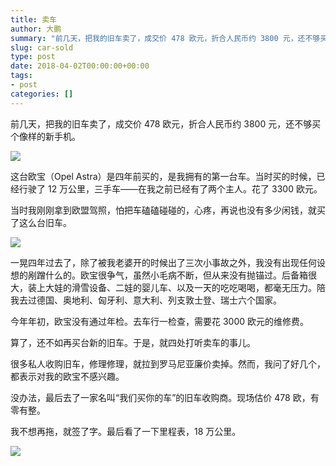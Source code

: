 ```yaml
---
title: 卖车
author: 大鹏
summary: "前几天，把我的旧车卖了，成交价 478 欧元，折合人民币约 3800 元，还不够买个像样的新手机。"
slug: car-sold
type: post
date: 2018-04-02T00:00:00+00:00
tags:
- post
categories: []
---
```


前几天，把我的旧车卖了，成交价 478 欧元，折合人民币约 3800 元，还不够买个像样的新手机。

![](https://github.com/pzhaonet/keller/raw/master/figdapeng/i2018-04-02_2.jpg)

这台欧宝（Opel Astra）是四年前买的，是我拥有的第一台车。当时买的时候，已经行驶了 12 万公里，三手车——在我之前已经有了两个主人。花了 3300 欧元。

当时我刚刚拿到欧盟驾照，怕把车磕磕碰碰的，心疼，再说也没有多少闲钱，就买了这么台旧车。

![](https://github.com/pzhaonet/keller/raw/master/figdapeng/i2018-04-02_4.jpg)

一晃四年过去了，除了被我老婆开的时候出了三次小事故之外，我没有出现任何设想的剐蹭什么的。欧宝很争气，虽然小毛病不断，但从来没有抛锚过。后备箱很大，装上大娃的滑雪设备、二娃的婴儿车、以及一天的吃吃喝喝，都毫无压力。陪我去过德国、奥地利、匈牙利、意大利、列支敦士登、瑞士六个国家。

今年年初，欧宝没有通过年检。去车行一检查，需要花 3000 欧元的维修费。

算了，还不如再买台新的旧车。于是，就四处打听卖车的事儿。

很多私人收购旧车，修理修理，就拉到罗马尼亚廉价卖掉。然而，我问了好几个，都表示对我的欧宝不感兴趣。

没办法，最后去了一家名叫“我们买你的车”的旧车收购商。现场估价 478 欧，有零有整。

我不想再拖，就签了字。最后看了一下里程表，18 万公里。

![](https://github.com/pzhaonet/keller/raw/master/figdapeng/i2018-04-02_6.jpg)